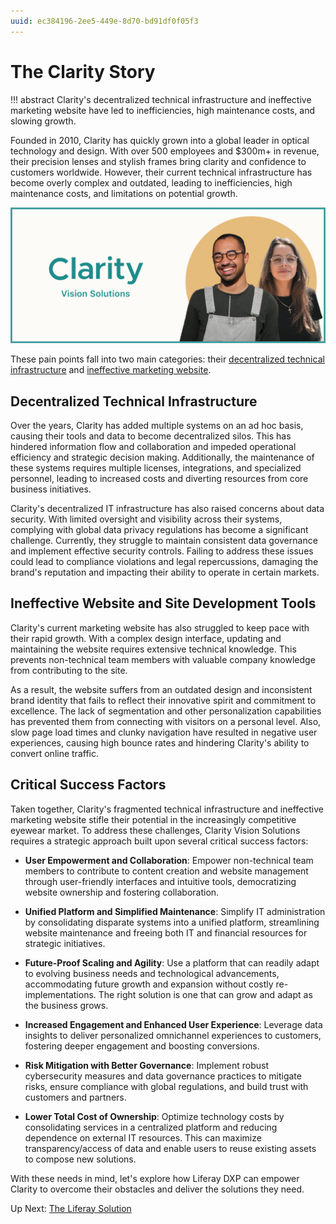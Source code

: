 ```yaml
---
uuid: ec384196-2ee5-449e-8d70-bd91df0f05f3
---
```

# The Clarity Story
<!--TASK: Confirm that abstract works on learn-->
!!! abstract
    Clarity's decentralized technical infrastructure and ineffective marketing website have led to inefficiencies, high maintenance costs, and slowing growth.

Founded in 2010, Clarity has quickly grown into a global leader in optical technology and design. With over 500 employees and $300m+ in revenue, their precision lenses and stylish frames bring clarity and confidence to customers worldwide. However, their current technical infrastructure has become overly complex and outdated, leading to inefficiencies, high maintenance costs, and limitations on potential growth.

![Clarity has quickly grown into a global leader in optical technology and design.](./the-clarity-story/images/01.png) 

These pain points fall into two main categories: their [decentralized technical infrastructure](#decentralized-technical-infrastructure) and [ineffective marketing website](#ineffective-website-and-site-development-tools).

## Decentralized Technical Infrastructure
<!--TASK: Determine whether to add a diagram for this category of pain points-->

Over the years, Clarity has added multiple systems on an ad hoc basis, causing their tools and data to become decentralized silos. This has hindered information flow and collaboration and impeded operational efficiency and strategic decision making. Additionally, the maintenance of these systems requires multiple licenses, integrations, and specialized personnel, leading to increased costs and diverting resources from core business initiatives.

Clarity's decentralized IT infrastructure has also raised concerns about data security. With limited oversight and visibility across their systems, complying with global data privacy regulations has become a significant challenge. Currently, they struggle to maintain consistent data governance and implement effective security controls. Failing to address these issues could lead to compliance violations and legal repercussions, damaging the brand's reputation and impacting their ability to operate in certain markets.

## Ineffective Website and Site Development Tools
<!--TASK: Determine whether to add a diagram for this category of pain points-->

Clarity's current marketing website has also struggled to keep pace with their rapid growth. With a complex design interface, updating and maintaining the website requires extensive technical knowledge. This prevents non-technical team members with valuable company knowledge from contributing to the site.

As a result, the website suffers from an outdated design and inconsistent brand identity that fails to reflect their innovative spirit and commitment to excellence. The lack of segmentation and other personalization capabilities has prevented them from connecting with visitors on a personal level. <!--ALT: They lack the tools to dynamically curate content, recommend relevant products, or offer individualized offers, preventing them from connecting with visitors on a personal level.--> Also, slow page load times and clunky navigation have resulted in negative user experiences, causing high bounce rates and hindering Clarity's ability to convert online traffic.

## Critical Success Factors

Taken together, Clarity's fragmented technical infrastructure and ineffective marketing website stifle their potential in the increasingly competitive eyewear market. To address these challenges, Clarity Vision Solutions requires a strategic approach built upon several critical success factors:

* **User Empowerment and Collaboration**: Empower non-technical team members to contribute to content creation and website management through user-friendly interfaces and intuitive tools, democratizing website ownership and fostering collaboration.

* **Unified Platform and Simplified Maintenance**: Simplify IT administration by consolidating disparate systems into a unified platform, streamlining website maintenance and freeing both IT and financial resources for strategic initiatives.

* **Future-Proof Scaling and Agility**: Use a platform that can readily adapt to evolving business needs and technological advancements, accommodating future growth and expansion without costly re-implementations. The right solution is one that can grow and adapt as the business grows.

* **Increased Engagement and Enhanced User Experience**: Leverage data insights to deliver personalized omnichannel experiences to customers, fostering deeper engagement and boosting conversions.

* **Risk Mitigation with Better Governance**: Implement robust cybersecurity measures and data governance practices to mitigate risks, ensure compliance with global regulations, and build trust with customers and partners.

* **Lower Total Cost of Ownership**: Optimize technology costs by consolidating services in a centralized platform and reducing dependence on external IT resources. This can maximize transparency/access of data and enable users to reuse existing assets to compose new solutions.

With these needs in mind, let's explore how Liferay DXP can empower Clarity to overcome their obstacles and deliver the solutions they need.

Up Next: [The Liferay Solution](./the-liferay-solution.md)

